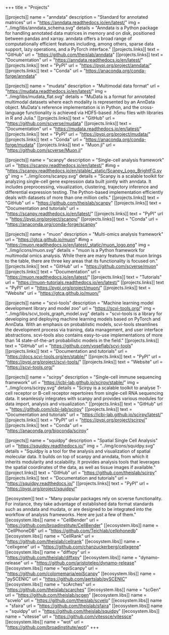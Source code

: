 +++
title = "Projects"

[[projects]]
	name = "anndata"
	description = "Standard for annotated matrices"
	url = "https://anndata.readthedocs.io/en/latest/"
	img = "../img/libs/anndata_schema.svg"
	details = "Anndata is a Python package for handling annotated data matrices in memory and on disk, positioned between pandas and xarray. anndata offers a broad range of computationally efficient features including, among others, sparse data support, lazy operations, and a PyTorch interface."
	[[projects.links]]
	text = "GitHub"
	url = "https://github.com/theislab/anndata"
	[[projects.links]]
	text = "Documentation"
	url = "https://anndata.readthedocs.io/en/latest/"
	[[projects.links]]
	text = "PyPI"
	url = "https://pypi.org/project/anndata/"
	[[projects.links]]
	text = "Conda"
	url = "https://anaconda.org/conda-forge/anndata"

[[projects]]
	name = "mudata"
	description = "Multimodal data format"
	url = "https://mudata.readthedocs.io/en/latest/"
	img = "../img/libs/mudata_flat.svg"
	details = "MuData is a format for annotated multimodal datasets where each modality is represented by an AnnData object. MuData's reference implementation is in Python, and the cross-language functionality is achieved via HDF5-based .h5mu files with libraries in R and Julia."
	[[projects.links]]
	text = "GitHub"
	url = "https://github.com/scverse/mudata"
	[[projects.links]]
	text = "Documentation"
	url = "https://mudata.readthedocs.io/en/latest/"
	[[projects.links]]
	text = "PyPI"
	url = "https://pypi.org/project/mudata/"
	[[projects.links]]
	text = "Conda"
	url = "https://anaconda.org/conda-forge/mudata"
	[[projects.links]]
	text = "Muon.jl"
	url = "https://github.com/scverse/Muon.jl"

[[projects]]
	name = "scanpy"
	description = "Single-cell analysis framework"
	url = "https://scanpy.readthedocs.io/en/latest/"
	#img = "https://scanpy.readthedocs.io/en/stable/_static/Scanpy_Logo_BrightFG.svg"
	img = "../img/icons/scanpy.svg"
	details = "Scanpy is a scalable toolkit for analyzing single-cell gene expression data built jointly with anndata. It includes preprocessing, visualization, clustering, trajectory inference and differential expression testing. The Python-based implementation efficiently deals with datasets of more than one million cells."
	[[projects.links]]
	text = "GitHub"
	url = "https://github.com/theislab/scanpy"
	[[projects.links]]
	text = "Documentation and tutorials"
	url = "https://scanpy.readthedocs.io/en/latest/"
	[[projects.links]]
	text = "PyPI"
	url = "https://pypi.org/project/scanpy/"
	[[projects.links]]
	text = "Conda"
	url = "https://anaconda.org/conda-forge/scanpy"

[[projects]]
	name = "muon"
	description = "Multi-omics analysis framework"
	url = "https://gtca.github.io/muon"
	#img = "https://muon.readthedocs.io/en/latest/_static/muon_logo.png"
	img = "../img/icons/muon.svg"
	details = "muon is a Python framework for multimodal omics analysis. While there are many features that muon brings to the table, there are three key areas that its functionality is focused on."
	[[projects.links]]
	text = "GitHub"
	url = "https://github.com/scverse/muon"
	[[projects.links]]
	text = "Documentation"
	url = "https://muon.readthedocs.io/en/latest/"
	[[projects.links]]
	text = "Tutorials"
	url = "https://muon-tutorials.readthedocs.io/en/latest/"
	[[projects.links]]
	text = "PyPI"
	url = "https://pypi.org/project/muon/"
	[[projects.links]]
	text = "Website"
	url = "https://gtca.github.io/muon/"

[[projects]]
	name = "scvi-tools"
	description = "Machine learning model development library and model zoo"
	url = "https://scvi-tools.org/"
	img = "../img/libs/scvi_tools_graph_model.svg"
	details = "scvi-tools is a library for developing and deploying machine learning models based on PyTorch and AnnData. With an emphasis on probablistic models, scvi-tools steamlines the development process via training, data management, and user interface abstractions. scvi-tools also contains easy-to-use implementations of more than 14 state-of-the-art probabilistic models in the field."
	[[projects.links]]
	text = "GitHub"
	url = "https://github.com/yoseflab/scvi-tools"
	[[projects.links]]
	text = "Documentation and tutorials"
	url = "https://docs.scvi-tools.org/en/stable/"
	[[projects.links]]
	text = "PyPI"
	url = "https://pypi.org/project/scvi-tools/"
	[[projects.links]]
	text = "Website"
	url = "https://scvi-tools.org/"

[[projects]]
	name = "scirpy"
	description = "Single-cell immune sequencing framework"
	url = "https://icbi-lab.github.io/scirpy/stable/"
	img = "../img/icons/scirpy.svg"
	details = "Scirpy is a scalable toolkit to analyse T-cell receptor or B-cell receptor repertoires from single-cell RNA sequencing data. It seamlessly integrates with scanpy and provides various modules for data import, analysis and visualization."
	[[projects.links]]
	text = "GitHub"
	url = "https://github.com/icbi-lab/scirpy"
	[[projects.links]]
	text = "Documentation and tutorials"
	url = "https://icbi-lab.github.io/scirpy/latest/"
	[[projects.links]]
	text = "PyPI"
	url = "https://pypi.org/project/scirpy/"
	[[projects.links]]
	text = "Conda"
	url = "https://anaconda.org/bioconda/scirpy"

[[projects]]
	name = "squidpy"
	description = "Spatial Single Cell Analysis"
	url = "https://squidpy.readthedocs.io/"
	img = "../img/icons/squidpy.svg"
	details = "Squidpy is a tool for the analysis and visualization of spatial molecular data. It builds on top of scanpy and anndata, from which it inherits modularity and scalability. It provides analysis tools that leverages the spatial coordinates of the data, as well as tissue images if available."
	[[project.links]]
	text = "GitHub"
	url = "https://github.com/theislab/scirpy"
		[[projects.links]]
	text = "Documentation and tutorials"
	url = "https://squidpy.readthedocs.io/"
	[[projects.links]]
	text = "PyPI"
	url = "https://pypi.org/project/squidpy/"

[[ecosystem]]
	text = "Many popular packages rely on scverse functionality. For instance, they take advantage of established data format standards such as anndata and mudata, or are designed to be integrated into the workflow of analysis frameworks. Here are just a few of them."
	[[ecosystem.libs]]
	name = "CellBender"
	url = "https://github.com/broadinstitute/CellBender"
	[[ecosystem.libs]]
	name = "CellPhoneDB"
	url = "https://github.com/Teichlab/cellphonedb"
	[[ecosystem.libs]]
	name = "CellRank"
	url = "https://github.com/theislab/cellrank"
	[[ecosystem.libs]]
	name = "cellxgene"
	url = "https://github.com/chanzuckerberg/cellxgene"
	[[ecosystem.libs]]
	name = "diffxpy"
	url = "https://github.com/theislab/diffxpy"
	[[ecosystem.libs]]
	name = "dynamo-release"
	url = "https://github.com/aristoteleo/dynamo-release"
	[[ecosystem.libs]]
	name = "epiScanpy"
	url = "https://github.com/colomemaria/epiScanpy"
	[[ecosystem.libs]]
	name = "pySCENIC"
	url = "https://github.com/aertslab/pySCENIC"
	[[ecosystem.libs]]
	name = "scArches"
	url = "https://github.com/theislab/scarches"
	[[ecosystem.libs]]
	name = "scGen"
	url = "https://github.com/theislab/scgen"
	[[ecosystem.libs]]
	name = "scvelo"
	url = "https://github.com/theislab/scvelo"
	[[ecosystem.libs]]
	name = "sfaira"
	url = "https://github.com/theislab/sfaira"
	[[ecosystem.libs]]
	name = "squidpy"
	url = "https://github.com/theislab/squidpy"
	[[ecosystem.libs]]
	name = "vitesse"
	url = "https://github.com/vitessce/vitessce"
	[[ecosystem.libs]]
	name = "wot"
	url = "https://github.com/broadinstitute/wot)"
+++
